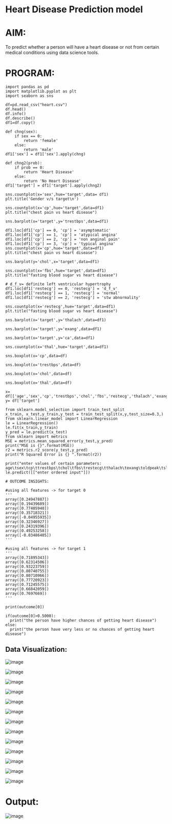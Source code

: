 # Heart Disease Prediction model

# AIM: 
To predict whether a person will have a heart disease or not from certain medical conditions using data science tools.

# PROGRAM:
```
import pandas as pd
import matplotlib.pyplot as plt
import seaborn as sns

df=pd.read_csv("heart.csv")
df.head()
df.info()
df.describe()
df1=df.copy()

def chng(sex):
    if sex == 0:
        return 'female'
    else:
        return 'male'
df1['sex'] = df1['sex'].apply(chng)

def chng2(prob):
    if prob == 0:
        return 'Heart Disease'
    else:
        return 'No Heart Disease'
df1['target'] = df1['target'].apply(chng2)

sns.countplot(x='sex',hue='target',data= df1)
plt.title('Gender v/s target\n')

sns.countplot(x='cp',hue='target',data=df1)
plt.title("chest pain vs heart disease")

sns.barplot(x='target',y='trestbps',data=df1)

df1.loc[df1['cp'] == 0, 'cp'] = 'asymptomatic'
df1.loc[df1['cp'] == 1, 'cp'] = 'atypical angina'
df1.loc[df1['cp'] == 2, 'cp'] = 'non anginal pain'
df1.loc[df1['cp'] == 3, 'cp'] = 'typical angina'
sns.countplot(x='cp',hue='target',data=df1)
plt.title("chest pain vs heart disease")

sns.barplot(y='chol',x='target',data=df1)

sns.countplot(x='fbs',hue='target',data=df1)
plt.title("fasting blood sugar vs heart disease")

# d_f_v= definite left ventricular hypertrophy
df1.loc[df1['restecg'] == 0, 'restecg'] = 'd_f_v'
df1.loc[df1['restecg'] == 1, 'restecg'] = 'normal'
df1.loc[df1['restecg'] == 2, 'restecg'] = 'stw abnormality'

sns.countplot(x='restecg',hue='target',data=df1)
plt.title("fasting blood sugar vs heart disease")

sns.barplot(x='target',y='thalach',data=df1)

sns.barplot(x='target',y='exang',data=df1)

sns.barplot(x='target',y='ca',data=df1)

sns.countplot(x='thal',hue='target',data=df1)

sns.boxplot(x='cp',data=df)

sns.boxplot(x='trestbps',data=df)

sns.boxplot(x='chol',data=df)

sns.boxplot(x='thal',data=df)

x= df[['age','sex','cp','trestbps','chol','fbs','restecg','thalach','exang','oldpeak','slope','ca','thal']]
y= df['target']

from sklearn.model_selection import train_test_split
x_train, x_test,y_train,y_test = train_test_split(x,y,test_size=0.3,)
from sklearn.linear_model import LinearRegression
le = LinearRegression()
le.fit(x_train,y_train)
y_pred = le.predict(x_test)
from sklearn import metrics
MSE = metrics.mean_squared_error(y_test,y_pred)
print("MSE is {}".format(MSE))
r2 = metrics.r2_score(y_test,y_pred)
print("R Squared Error is {} ".format(r2))

print("enter values of certain parameters: age\tsex\tcp\ttrestbps\tchol\tfbs\trestecg\tthalach\texang\toldpeak\tslope\tca\tthal")
le.predict([["enter ordered input"]])

# OUTCOME INSIGHTS:

#using all features -> for target 0
'''
array([0.24947887])
array([0.19439689])
array([0.77405948])
array([0.35718321])
array([-0.04955935])
array([0.32346927])
array([0.24319396])
array([0.49253258])
array([-0.03486405])
'''

#using all features -> for target 1
'''
array([0.71895343])
array([0.62314506])
array([0.93223759])
array([0.80740755])
array([0.80710966])
array([0.77720923])
array([0.71245575])
array([0.66842059])
array([0.7697669])
'''

print(outcome[0])

if(outcome[0]>0.5000):
  print("the person have higher chances of getting heart disease")
else:
  print("the person have very less or no chances of getting heart disease")
```

## Data Visualization:
![image](https://user-images.githubusercontent.com/94154683/202077612-ac56c8b1-aeb7-49ec-bba2-faf45500859f.png)

![image](https://user-images.githubusercontent.com/94154683/202077654-e5e82e5e-43cd-4e68-b437-3e68acfc55c5.png)

![image](https://user-images.githubusercontent.com/94154683/202077680-13fbed25-3e33-4812-be35-918589b34ed6.png)

![image](https://user-images.githubusercontent.com/94154683/202077026-9239cdb4-9dda-438e-9889-044f7bfc953f.png)

![image](https://user-images.githubusercontent.com/94154683/202077156-cb0e960b-20da-43af-b30a-8c91cdb95511.png)

![image](https://user-images.githubusercontent.com/94154683/202077218-c0db0b52-7f6a-43fa-ac4c-4d905d3cc2b5.png)

![image](https://user-images.githubusercontent.com/94154683/202077248-10e69bda-b172-41ef-969c-db8202a90d33.png)

![image](https://user-images.githubusercontent.com/94154683/202077274-6a7818ca-0096-410e-995e-1759f8559e03.png)

![image](https://user-images.githubusercontent.com/94154683/202077312-a19afe97-fe86-47d6-b4ae-e688a2c0c906.png)

![image](https://user-images.githubusercontent.com/94154683/202077341-4478d387-f624-4e2e-93ab-0c124b200a85.png)

![image](https://user-images.githubusercontent.com/94154683/202077410-c24b9a5e-205a-483e-9853-d2047349e3a1.png)

![image](https://user-images.githubusercontent.com/94154683/202077456-aa7923aa-865e-455e-b9c2-4e54051b97b4.png)

![image](https://user-images.githubusercontent.com/94154683/202077497-e7839db0-cfe2-43d3-b264-92262bc125db.png)

# Output:
![image](https://user-images.githubusercontent.com/94154683/202077848-12b20c27-2476-4dda-a3e0-eb6db7884d7a.png)
